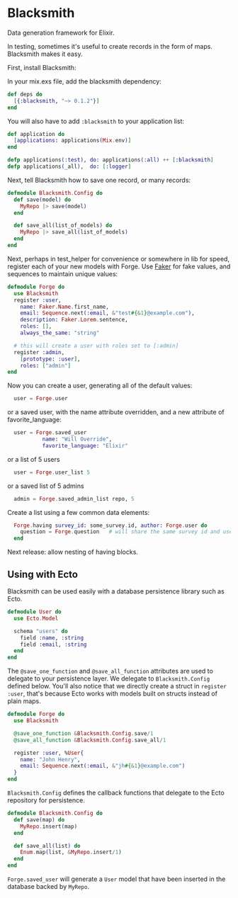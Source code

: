 Blacksmith
==========

Data generation framework for Elixir.

In testing, sometimes it's useful to create records in the form of maps. Blacksmith makes it easy.

First, install Blacksmith:

In your mix.exs file, add the blacksmith dependency:

~~~elixir
def deps do
  [{:blacksmith, "~> 0.1.2"}]
end
~~~

You will also have to add `:blacksmith` to your application list:

~~~elixir
def application do
  [applications: applications(Mix.env)]
end

defp applications(:test), do: applications(:all) ++ [:blacksmith]
defp applications(_all),  do: [:logger]
~~~

Next, tell Blacksmith how to save one record, or many records:

~~~elixir
defmodule Blacksmith.Config do
  def save(model) do
    MyRepo |> save(model)
  end

  def save_all(list_of_models) do
    MyRepo |> save_all(list_of_models)
  end
end
~~~

Next, perhaps in test_helper for convenience or somewhere in lib for speed, register each of your new models with Forge. Use [Faker](https://github.com/igas/faker) for fake values, and sequences to maintain unique values:

~~~elixir
defmodule Forge do
  use Blacksmith
  register :user,
    name: Faker.Name.first_name,
    email: Sequence.next(:email, &"test#{&1}@example.com"),
    description: Faker.Lorem.sentence,
    roles: [],
    always_the_same: "string"

  # this will create a user with roles set to [:admin]
  register :admin,
    [prototype: :user],
    roles: ["admin"]
end
~~~

Now you can create a user, generating all of the default values:

~~~elixir
  user = Forge.user
~~~

or a saved user, with the name attribute overridden, and a new attribute of favorite_language:

~~~elixir
  user = Forge.saved_user
           name: "Will Override",
           favorite_language: "Elixir"
~~~

or a list of 5 users

~~~elixir
  user = Forge.user_list 5
~~~

or a saved list of 5 admins

~~~elixir
  admin = Forge.saved_admin_list repo, 5
~~~

Create a list using a few common data elements:

~~~elixir
  Forge.having survey_id: some_survey.id, author: Forge.user do
    question = Forge.question   # will share the same survey id and user from above
  end
~~~

Next release: allow nesting of having blocks.

## Using with Ecto

Blacksmith can be used easily with a database persistence library such as Ecto.

~~~elixir
defmodule User do
  use Ecto.Model

  schema "users" do
    field :name, :string
    field :email, :string
  end
end
~~~

The `@save_one_function` and `@save_all_function` attributes are used to delegate to your persistence layer. We delegate to `Blacksmith.Config` defined below. You'll also notice that we directly create a struct in `register :user`, that's because Ecto works with models built on structs instead of plain maps.

~~~elixir
defmodule Forge do
  use Blacksmith

  @save_one_function &Blacksmith.Config.save/1
  @save_all_function &Blacksmith.Config.save_all/1

  register :user, %User{
    name: "John Henry",
    email: Sequence.next(:email, &"jh#{&1}@example.com")
  }
end
~~~

`Blacksmith.Config` defines the callback functions that delegate to the Ecto repository for persistence.

~~~elixir
defmodule Blacksmith.Config do
  def save(map) do
    MyRepo.insert(map)
  end

  def save_all(list) do
    Enum.map(list, &MyRepo.insert/1)
  end
end
~~~

`Forge.saved_user` will generate a `User` model that have been inserted in the database backed by `MyRepo`.
